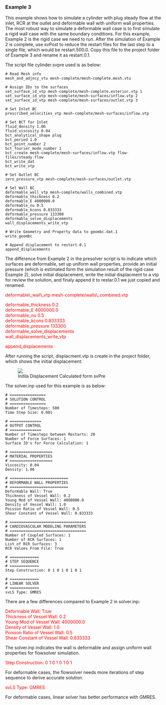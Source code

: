 ### Example 3

This example shows how to simulate a cylinder with plug steady flow at the inlet, RCR at the outlet and deformable wall with uniform wall properties. The most robust way to simulate a deformable wall case is to first simulate a rigid wall case with the same boundary conditions. For this example, Example 2 is the rigid case we need to run. After the simulation of Example 2 is complete, use svPost to reduce the restart files for the last step to a single file, which would be restart.500.0. Copy this file to the project folder of Example 3 and rename it as restart.0.1.

The script file cylinder.svpre used is as below:

~~~
# Read Mesh info
mesh_and_adjncy_vtu mesh-complete/mesh-complete.mesh.vtu

# Assign IDs to the surfaces
set_surface_id_vtp mesh-complete/mesh-complete.exterior.vtp 1
set_surface_id_vtp mesh-complete/mesh-surfaces/inflow.vtp 2
set_surface_id_vtp mesh-complete/mesh-surfaces/outlet.vtp 3

# Set Inlet BC
prescribed_velocities_vtp mesh-complete/mesh-surfaces/inflow.vtp

# Set BCT for Inlet
fluid_density 1.06
fluid_viscosity 0.04
bct_analytical_shape plug
bct_period 1.0
bct_point_number 2
bct_fourier_mode_number 1
bct_create mesh-complete/mesh-surfaces/inflow.vtp flow-files/steady.flow
bct_write_dat
bct_write_vtp

# Set Outlet BC
zero_pressure_vtp mesh-complete/mesh-surfaces/outlet.vtp

# Set Wall BC
deformable_wall_vtp mesh-complete/walls_combined.vtp
deformable_thickness 0.2
deformable_E 4000000.0
deformable_nu 0.5
deformable_kcons 0.833333
deformable_pressure 133300
deformable_solve_displacements
wall_displacements_write_vtp

# Write Geometry and Property data to geombc.dat.1
write_geombc

# Append displacement to restart.0.1
append_displacements
~~~

The difference from Example 2 in the presolver script is to indicate which surfaces are deformable, set up uniform wall properties, provide an initial pressure (which is estimated form the simulation result of the rigid case Example 2), solve initial displacement, write the initial displacment to a vtp for review the solution, and finaly append it to restar.0.1 we just copied and renamed.

<font color="red">
deformable\_wall\_vtp mesh-complete/walls\_combined.vtp<br>

deformable\_thickness 0.2<br>
deformable\_E 4000000.0<br>
deformable\_nu 0.5<br>
deformable\_kcons 0.833333<br>
deformable\_pressure 133300<br>
deformable\_solve\_displacements<br>
wall\_displacements\_write_vtp<br>

append\_displacements<br>
</font> 

After running the script, displacment.vtp is create in the project folder, which shows the initial displacement:

<figure>
  <img class="svImg svImgLg" src="documentation/flowsolver/imgs/disp_paraview.png">
  <figcaption class="svCaption" >Initila Displacement Calculated form svPre </figcaption>
</figure>

The solver.inp used for this example is as below:

~~~
# ================
# SOLUTION CONTROL
# ================
Number of Timesteps: 500
Time Step Size: 0.001

# ==============
# OUTPUT CONTROL
# ==============
Number of Timesteps between Restarts: 20
Number of Force Surfaces: 1
Surface ID's for Force Calculation: 1 

# ===================
# MATERIAL PROPERTIES
# ===================
Viscosity: 0.04
Density: 1.06

# ==========================
# DEFORMABLE WALL PROPERTIES
# ==========================
Deformable Wall: True 
Thickness of Vessel Wall: 0.2 
Young Mod of Vessel Wall: 4000000.0
Density of Vessel Wall: 1.0 
Poisson Ratio of Vessel Wall: 0.5 
Shear Constant of Vessel Wall: 0.833333 

# ==================================
# CARDIOVASCULAR MODELING PARAMETERS
# ==================================
Number of Coupled Surfaces: 1 
Number of RCR Surfaces: 1
List of RCR Surfaces: 3
RCR Values From File: True

# =============
# STEP SEQUENCE
# =============
Step Construction: 0 1 0 1 0 1 0 1

# =============
# LINEAR SOLVER
# =============
svLS Type: GMRES
~~~

There are a few differences compared to Example 2 in solver.inp:

<font color="red">
Deformable Wall: True <br>
Thickness of Vessel Wall: 0.2 <br>
Young Mod of Vessel Wall: 4000000.0<br>
Density of Vessel Wall: 1.0 <br>
Poisson Ratio of Vessel Wall: 0.5 <br>
Shear Constant of Vessel Wall: 0.833333 <br>
</font> 

The solver.inp indicates the wall is deformable and assign uniform wall properties for flowsolver simulation.

<font color="red">
Step Construction: 0 1 0 1 0 1 0 1<br>
</font> 

For deformable cases, the flowsolver needs more iterations of step sequence to derive accurate solution. 

<font color="red">
svLS Type: GMRES<br>
</font> 

For deformable cases, linear solver has better performance with GMRES.
